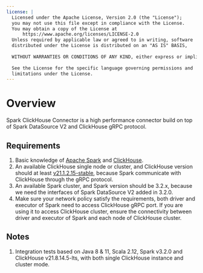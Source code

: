 ```yaml
---
license: |
  Licensed under the Apache License, Version 2.0 (the "License");
  you may not use this file except in compliance with the License.
  You may obtain a copy of the License at
      https://www.apache.org/licenses/LICENSE-2.0
  Unless required by applicable law or agreed to in writing, software
  distributed under the License is distributed on an "AS IS" BASIS,
  
  WITHOUT WARRANTIES OR CONDITIONS OF ANY KIND, either express or implied.
  
  See the License for the specific language governing permissions and
  limitations under the License.
---
```


Overview
===

Spark ClickHouse Connector is a high performance connector build on top of Spark DataSource V2 and
ClickHouse gRPC protocol.

## Requirements

1. Basic knowledge of [Apache Spark](https://spark.apache.org/docs/latest/) and [ClickHouse](https://clickhouse.com/docs/en/).
2. An available ClickHouse single node or cluster, and ClickHouse version should at least [v21.1.2.15-stable](https://github.com/ClickHouse/ClickHouse/blob/master/CHANGELOG.md#clickhouse-release-v211215-stable-2021-01-18),
   because Spark communicate with ClickHouse through the gRPC protocol.
3. An available Spark cluster, and Spark version should be 3.2.x, because we need the interfaces of Spark DataSource V2
   added in 3.2.0.
4. Make sure your network policy satisfy the requirements, both driver and executor of Spark need to access ClickHouse
   gRPC port. If you are using it to access ClickHouse cluster, ensure the connectivity between driver and executor of
   Spark and each node of ClickHouse cluster.

## Notes

1. Integration tests based on Java 8 & 11, Scala 2.12, Spark v3.2.0 and ClickHouse v21.8.14.5-lts, with both single
   ClickHouse instance and cluster mode.
